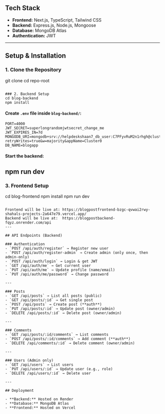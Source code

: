 ## Tech Stack

- **Frontend:** Next.js, TypeScript, Tailwind CSS  
- **Backend:** Express.js, Node.js, Mongoose
- **Database:** MongoDB Atlas
- **Authentication:** JWT

---

## Setup & Installation

### 1. Clone the Repository
git clone <repo-url>
cd repo-root
```

### 2. Backend Setup
cd blog-backend
npm install
```

#### Create `.env` file inside `blog-backend/`:
```env
PORT=4000
JWT_SECRET=superlongrandomjwtsecret_change_me
JWT_EXPIRES_IN=7d
MONGODB_URI=mongodb+srv://helpdeskshaan7_db_user:C7PFyvRuM2n1rhgh@cluster0.nyilg8r.mongodb.net/?retryWrites=true&w=majority&appName=Cluster0
DB_NAME=blogapp
```

#### Start the backend:
npm run dev
---

### 3. Frontend Setup
cd blog-frontend
npm install
npm run dev
```

Frontend will be live at: https://blogpostfrontend-bzgc-qvwai2rwy-shahals-projects-2a647e79.vercel.app/
Backend will be live at:  https://blogpostbackend-fqyz.onrender.com/api
---

## API Endpoints (Backend)

### Authentication
- `POST /api/auth/register` → Register new user  
- `POST /api/auth/register-admin` → Create admin (only once, then admin-only)  
- `POST /api/auth/login` → Login & get JWT  
- `GET /api/auth/me` → Get current user  
- `PUT /api/auth/me` → Update profile (name/email)  
- `PUT /api/auth/me/password` → Change password  

---

### Posts
- `GET /api/posts` → List all posts (public)  
- `GET /api/posts/:id` → Get single post  
- `POST /api/posts` → Create post (**auth**)  
- `PUT /api/posts/:id` → Update post (owner/admin)  
- `DELETE /api/posts/:id` → Delete post (owner/admin)  

---

### Comments
- `GET /api/posts/:id/comments` → List comments  
- `POST /api/posts/:id/comments` → Add comment (**auth**)  
- `DELETE /api/comments/:id` → Delete comment (owner/admin)  

---

### Users (Admin only)
- `GET /api/users` → List users  
- `PUT /api/users/:id` → Update user (e.g., role)  
- `DELETE /api/users/:id` → Delete user  

---

## Deployment

- **Backend:** Hosted on Render  
- **Database:** MongoDB Atlas
- **Frontend:** Hosted on Vercel
